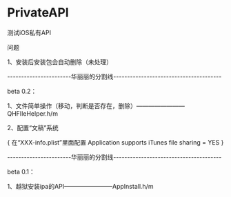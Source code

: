 PrivateAPI
==========

测试iOS私有API

问题

1、安装后安装包会自动删除（未处理）

-----------------------华丽丽的分割线---------------------------------------

beta 0.2：

1、文件简单操作（移动，判断是否存在，删除）————————QHFIleHelper.h/m

2、配置“文稿”系统

{
   在“XXX-info.plist”里面配置
   Application supports iTunes file sharing = YES
}

-----------------------华丽丽的分割线---------------------------------------

beta 0.1：

1、越狱安装ipa的API————————AppInstall.h/m


